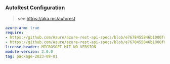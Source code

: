 ### AutoRest Configuration

> see https://aka.ms/autorest

``` yaml
azure-arm: true
require:
- https://github.com/Azure/azure-rest-api-specs/blob/e7678455846b1000fd31db27596e4ca3d299a872/specification/vmware/resource-manager/readme.md
- https://github.com/Azure/azure-rest-api-specs/blob/e7678455846b1000fd31db27596e4ca3d299a872/specification/vmware/resource-manager/readme.go.md
license-header: MICROSOFT_MIT_NO_VERSION
module-version: 2.0.0
tag: package-2023-09-01
```